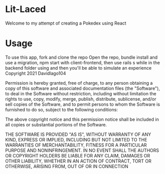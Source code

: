# Lit-Laced

Welcome to my attempt of creating a Pokedex using React

# Usage
To use this app, fork and clone the repo Open the repo, bundle install and use a migration, npm start with client-frontend, then use rails s while in the backend folder using and then you'll be able to simulate an experience Copyright 2021 Davidlago104

Permission is hereby granted, free of charge, to any person obtaining a copy of this software and associated documentation files (the "Software"), to deal in the Software without restriction, including without limitation the rights to use, copy, modify, merge, publish, distribute, sublicense, and/or sell copies of the Software, and to permit persons to whom the Software is furnished to do so, subject to the following conditions:

The above copyright notice and this permission notice shall be included in all copies or substantial portions of the Software.

THE SOFTWARE IS PROVIDED "AS IS", WITHOUT WARRANTY OF ANY KIND, EXPRESS OR IMPLIED, INCLUDING BUT NOT LIMITED TO THE WARRANTIES OF MERCHANTABILITY, FITNESS FOR A PARTICULAR PURPOSE AND NONINFRINGEMENT. IN NO EVENT SHALL THE AUTHORS OR COPYRIGHT HOLDERS BE LIABLE FOR ANY CLAIM, DAMAGES OR OTHER LIABILITY, WHETHER IN AN ACTION OF CONTRACT, TORT OR OTHERWISE, ARISING FROM, OUT OF OR IN CONNECTION